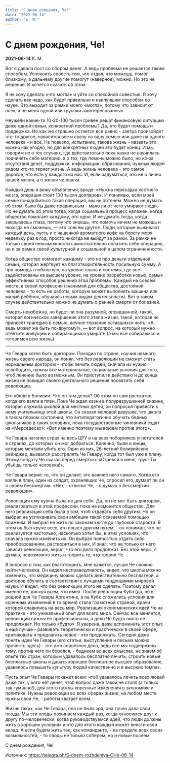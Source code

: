 ```yaml
---
title: "С днем рождения, Че!"
date: "2021-06-14"
author: "К. М."
---
```


# С днем рождения, Че!

**2021-06-14** К. М.

Вот я давала пост со сбором денег. А ведь проблема не решается таким способом. Успокоить совесть тем, что отдал, что можешь, помог близкому, а дальнему другие помогут (наверное), можно. Но это не решение. И хочется сказать об этом.

Я не хочу сделать «что могла» и уйти со спокойной совестью. Я хочу сделать как надо, как будет правильно и наилучшим способом по науке. Это выходит за рамки моего «могла», потому что зависит от всех, а не меня одной или группки заинтересованных.

Неужели какие-то 10-20-100 тысяч гривен решат финансовую ситуацию даже одной семьи, конкретной проблемы? Да, это будет помощь и поддержка. Но как же страшно остается все равно - завтра произойдет что-то другое, навалится все и сразу на одну семью или даже на одного человека - и все. Не повезло, испытание, такова жизнь - назвать это можно как угодно, но для конкретных людей это будет конец. И мы говорим не о тех случаях, где действительно пока наука не научилась подчинять себе материю, а о тех, где помочь можно было, но из-за отсутствия денег, поддержки, информации, образования, нужных людей рядом кто-то теряет жизнь. А ведь жизнь человека - это самое дорогое, что есть у каждого из нас. И, если задуматься, это не о лично нашей жизни, а о жизни человека.

Каждый день я вижу объявления, вроде: «Нужна пересадка костного мозга, операция стоит 100 тысяч долларов». И понимаю, если моей семье понадобиться такая операция, мы не потянем. Можно не думать об этом, было бы даже правильным - мало ли от чего умирают люди. Но не думать об этом тогда, когда социальный процесс налажен, когда общество помогает каждому, это одно. И не думать тогда, когда закрываешь глаза, потому что знаешь, что помочь ничем не можешь и никогда не сможешь, — это совсем другое. Люди, которые выживают каждый день, пусть и с чашечкой ароматного кофе на берегу моря недельку раз в год, просто никогда не выйдут за рамки. За рамки не только своей невозможности самостоятельно оплатить себе операцию, но и за рамки своей культурной и социальной в целом ограниченности.

Когда общество помогает каждому - это не про деньги отдельной семьи, которая жертвует на благотворительность посильную сумму. А про помощь глобальную, на уровне плана и системы, где все задействованы на высшем уровне, на уровне разработки новых, самых эффективных способов решения этой проблемы. Каждый на совсем месте, в своей профессии (значимой для общества, достойной человека - то есть не работы, которую может выполнять машина или малый ребёнок, обучаясь новым видам деятельности). Вот в таком случае действительно можно не думать о ранней смерти от болезней.

Смерть неизбежна, но будет ли она разумной, оправданной, такой, которая логическое завершение этого этапа жизни, такой, которая не принесёт трагедию в семью, вечное терзание оставшихся жить: «А ведь может же быть по-другому!», — вот вопрос, на который нужно ответить живущим и собирающимся умирать (а мы все собираемся и готовимся всю жизнь). 

***

Че Гевара хотел быть доктором. Поездив по стране, изучив немного жизнь своего народа, он понял, что без революции не сможет стать нормальным доктором - чтобы лечить людей, сначала их нужно освободить, нужны все материальные, социальные условия для того, чтоб лечение было возможным. Он приступил к действию и до конца жизни не покидал своего деятельного решения посвятить себя революции.

Его убили в Боливии. Что он там делал? Об этом он сам рассказал, когда его взяли в плен. Пока Че ждал казни в полуразрушенной хижине, которая служила школой для местных детей, он попросил привести к нему учительницу этой школы. Он сказал молодой девушке, что школа в таком плохом состоянии, что антипедагогично обучать бедных школьников в таких условиях, пока государственные чиновники ездят на «Мерседесах»: «Вот именно поэтому мы воюем против этого». 

Че Гевара нагонял страх на весь ЦРУ и на всех поборников угнетателей в странах, до которых он мог добраться. Конечно, были и юнцы, которые мечтали убить его. Один из них, 26-летний боливийских рейнджер, вызвался расстрелять Че Гевару, когда тот был уже в плену. Этому солдату Че сказал перед смертью: «Стреляй в меня, трус! Ты убьёшь только человека!».

Че Гевара верил: то, что он делает, это важнее него самого. Когда его взяли в плен, один из солдат, охранявших Че, спросил его, думает ли он о своём бессмертии. «Нет, - ответил Че, - я думаю о бессмертии революции».

Революция ему нужна была не для себя. Да, он не мог быть доктором, реализоваться в этой профессии, пока не изменится общество. Для него реализация себя была в том, чтоб отдавать себя другим. Но он выбрал не успокаивать свои амбиции такой осязаемой помощью ближним. И выбрал не жить по законам хюгге до глубокой старости. В этом он был круче всех, кто пошел другим путем, - он понимал, что не реализуется настолько, насколько хотел бы, в этих условиях, что сначала нужно изменить их. Он выбрал полностью отдать себя преобразованиям, раствориться в них. И знал, что не только от него зависит революция, верил, что его дело продолжат. Без этой веры, я думаю, невозможно жить и творить то, что творил Че. 

В вопросе о том, как благотворить, мне кажется, лучше Че сложно найти человека. Он видел несправедливость, видел, что школы можно изменить, что медицину можно сделать действительно бесплатной, а докторов обучить в соответствии с лучшими тенденциями мировой науки. И видел, что без революции этого не сделать. Поэтому делал именно ее, рискуя всем, что имел. После революции Куба (да, не в родной для Че Гевары Аргентине, а на Кубе сложились условия для коренных изменений в то время) стала грамотной страной, врачи которой славились на весь мир. Реализация экономических идей Че на практике - это уникальный опыт для всего мира. Сейчас все меняется, революции нужны ее профессионалы, а дело Че будто никто не продолжает. Но только «будто». Я уверена, даже вспоминать этот опыт, а ещё лучше - развивать теоретически и практически в своей сфере, критиковать и предлагать новое - это продолжать. Сегодня даже понять идеи Че Гевары (его статьи, выступления и письма можно прочесть здесь) - это уже серьезное дело, ведь все мы подвержены тому, против чего он боролся, - беднеем во всех смыслах, не знаем об опыте тех стран, которым удавалось бесплатно лечить, строить новые бесплатные школы и давать хорошее бесплатное высшее образование, удавалось повышать культуру людей качественно и в высоких темпах. 

Пусть опыт Че Гевары покажет всем: чтоб удавалось лечить всех людей даже тех, у кого нет денег, чтоб вопрос даже такой не стоял (а только так гуманно!), для этого нужны коренные изменения в экономике и политике. Нужны революции во всех сферах жизни, на любом месте нужны свои Че, - работы хватает всем. 

Жизнь таких, как Че Гевара, она не была зря, она точно дала свои плоды. Мы эти плоды пожинаем каждый раз, когда относимся друг к другу по-человечески, когда руководствуемся идей, что люди должны жить в хороших условиях и что для этого каждый может внести свой вклад. А если будем жить так, как команданте, - на пределе всех своих возможностей, - то плоды не только соберем, но и новые посеем. 

С днем рождения, Че!

Источник: https://telegra.ph/S-dnem-rozhdeniya-CHe-06-14